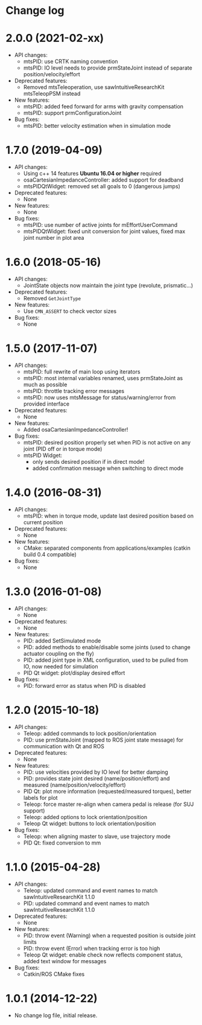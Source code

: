 Change log
==========

2.0.0 (2021-02-xx)
==================

* API changes:
  * mtsPID: use CRTK naming convention
  * mtsPID: IO level needs to provide prmStateJoint instead of separate position/velocity/effort
* Deprecated features:
  * Removed mtsTeleoperation, use sawIntuitiveResearchKit mtsTeleopPSM instead
* New features:
  * mtsPID: added feed forward for arms with gravity compensation
  * mtsPID: support prmConfigurationJoint
* Bug fixes:
  * mtsPID: better velocity estimation when in simulation mode

1.7.0 (2019-04-09)
==================

* API changes:
  * Using c++ 14 features **Ubuntu 16.04 or higher** required
  * osaCartesianImpedanceController: added support for deadband
  * mtsPIDQtWidget: removed set all goals to 0 (dangerous jumps)
* Deprecated features:
  * None
* New features:
  * None
* Bug fixes:
  * mtsPID: use number of active joints for mEffortUserCommand
  * mtsPIDQtWidget: fixed unit conversion for joint values, fixed max joint number in plot area

1.6.0 (2018-05-16)
==================

* API changes:
  * JointState objects now maintain the joint type (revolute, prismatic...)
* Deprecated features:
  * Removed `GetJointType`
* New features:
  * Use `CMN_ASSERT` to check vector sizes
* Bug fixes:
  * None

1.5.0 (2017-11-07)
==================

* API changes:
  * mtsPID: full rewrite of main loop using iterators
  * mtsPID: most internal variables renamed, uses prmStateJoint as much as possible
  * mtsPID: throttle tracking error messages
  * mtsPID: now uses mtsMessage for status/warning/error from provided interface
* Deprecated features:
  * None
* New features:
  * Added osaCartesianImpedanceController!
* Bug fixes:
  * mtsPID: desired position properly set when PID is not active on any joint (PID off or in torque mode)
  * mtsPID Widget:
    * only sends desired position if in direct mode!
    * added confirmation message when switching to direct mode

1.4.0 (2016-08-31)
==================

* API changes:
  * mtsPID: when in torque mode, update last desired position based on current position
* Deprecated features:
  * None
* New features:
  * CMake: separated components from applications/examples (catkin build 0.4 compatible)
* Bug fixes:
  * None

1.3.0 (2016-01-08)
==================

* API changes:
  * None
* Deprecated features:
  * None
* New features:
  * PID: added SetSimulated mode
  * PID: added methods to enable/disable some joints (used to change actuator coupling on the fly)
  * PID: added joint type in XML configuration, used to be pulled from IO, now needed for simulation
  * PID Qt widget: plot/display desired effort
* Bug fixes:
  * PID: forward error as status when PID is disabled

1.2.0 (2015-10-18)
==================

* API changes:
  * Teleop: added commands to lock position/orientation
  * PID: use prmStateJoint (mapped to ROS joint state message) for communication with Qt and ROS
* Deprecated features:
  * None
* New features:
  * PID: use velocities provided by IO level for better damping
  * PID: provides state joint desired (name/position/effort) and measured (name/position/velocity/effort)
  * PID Qt: plot more information (requested/measured torques), better labels for plot
  * Teleop: force master re-align when camera pedal is release (for SUJ support)
  * Teleop: added options to lock orientation/position
  * Teleop Qt widget: buttons to lock orientation/position
* Bug fixes:
  * Teleop: when aligning master to slave, use trajectory mode
  * PID Qt: fixed conversion to mm

1.1.0 (2015-04-28)
==================

* API changes:
  * Teleop: updated command and event names to match sawIntuitiveResearchKit 1.1.0
  * PID: updated command and event names to match sawIntuitiveResearchKit 1.1.0
* Deprecated features:
  * None
* New features:
  * PID: throw event (Warning) when a requested position is outside joint limits
  * PID: throw event (Error) when tracking error is too high
  * Teleop Qt widget: enable check now reflects component status, added text window for messages
* Bug fixes:
  * Catkin/ROS CMake fixes


1.0.1 (2014-12-22)
==================

* No change log file, initial release.
